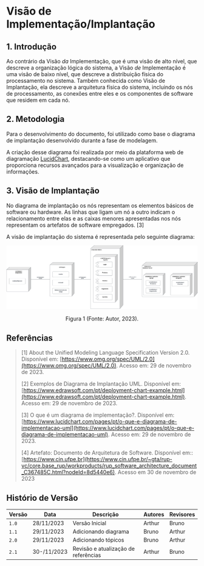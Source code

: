 # Visão de Implementação/Implantação

## 1. Introdução

Ao contrário da Visão _da_ Implementação, que é uma visão de alto nível, que descreve a organização lógica do sistema, a Visão _de_ Implementação é uma visão de baixo nível, que descreve a distribuição física do processamento no sistema. Também conhecida como Visão de Implantação, ela descreve a arquitetura física do sistema, incluindo os nós de processamento, as conexões entre eles e os componentes de software que residem em cada nó.

## 2. Metodologia

Para o desenvolvimento do documento, foi utilizado como base o diagrama de implantação desenvolvido durante a fase de modelagem.

A criação desse diagrama foi realizada por meio da plataforma web de diagramação [LucidChart](https://www.lucidchart.com/), destacando-se como um aplicativo que proporciona recursos avançados para a visualização e organização de informações.

## 3. Visão de Implantação

No diagrama de implantação os nós representam os elementos básicos de software ou hardware. As linhas que ligam um nó a outro indicam o relacionamento entre elas e as caixas menores apresentadas nos nós representam os artefatos de software empregados. [3]

A visão de implantação do sistema é representada pelo seguinte diagrama:

<center>
    <img src="das-implantacao.png"/>
    <p> Figura 1 (Fonte: Autor, 2023).</a></p> 
</center>

## Referências

> [1] About the Unified Modeling Language Specification Version 2.0. Disponível em: [https://www.omg.org/spec/UML/2.0](https://www.omg.org/spec/UML/2.0). Acesso em: 29 de novembro de 2023.
>
> [2] Exemplos de Diagrama de Implantação UML. Disponível em: [https://www.edrawsoft.com/pt/deployment-chart-example.html](https://www.edrawsoft.com/pt/deployment-chart-example.html). Acesso em: 29 de novembro de 2023.
>
> [3] O que é um diagrama de implementação?. Disponível em: [https://www.lucidchart.com/pages/pt/o-que-e-diagrama-de-implementacao-uml](https://www.lucidchart.com/pages/pt/o-que-e-diagrama-de-implementacao-uml). Acesso em: 29 de novembro de 2023.
>
> [4] Artefato: Documento de Arquitetura de Software. Disponível em:: [https://www.cin.ufpe.br](https://www.cin.ufpe.br/~gta/rup-vc/core.base_rup/workproducts/rup_software_architecture_document_C367485C.html?nodeId=8d5440e6). Acesso em 30 de novembro de 2023

## Histório de Versão

| Versão | Data        | Descrição                            | Autores | Revisores |
| ------ | ----------- | ------------------------------------ | ------- | --------- |
| `1.0`  | 28/11/2023  | Versão Inicial                       | Arthur  | Bruno     |
| `1.1`  | 29/11/2023  | Adicionando diagrama                 | Bruno   | Arthur    |
| `2.0`  | 29/11/2023  | Adicionando tópicos                  | Bruno   | Arthur    |
| `2.1`  | 30-/11/2023 | Revisão e atualização de referências | Arthur  | Bruno     |
